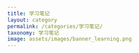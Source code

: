 ```yaml
---
title: 学习笔记
layout: category
permalink: /categories/学习笔记/
taxonomy: 学习笔记
image: assets/images/banner_learning.png
---
```


